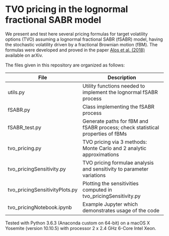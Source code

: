 # TVO pricing in the lognormal fractional SABR model

We present and test here several pricing formulas for target volatility options (TVO) assuming a lognormal fractional SABR (fSABR) model, having the stochastic volatility driven by a fractional Brownian motion (fBM). The formulas were developed and proved in the paper [Alos et al. (2018)](https://arxiv.org/pdf/1801.08215.pdf) available on arXiv.


The files given in this repository are organized as follows: 

File                            | Description
--------------------------------|------------------------------------------------------------------------------------------ 
utils.py 					              | Utility functions needed to implement the lognormal fSABR process
fSABR.py				                | Class implementing the fSABR process
fSABR_test.py			              | Generate paths for fBM and fSABR process; check statistical properties of fBMs
tvo_pricing.py				          | TVO pricing via 3 methods: Monte Carlo and 2 analytic approximations
tvo_pricingSensitivity.py		    | TVO pricing formulae analysis and sensitivity to parameter variations
tvo_pricingSensitivityPlots.py	| Plotting the sensitivities computed in tvo_pricingSensitivity.py
tvo_pricingNotebook.ipynb       | Example Jupyter which demonstrates usage of the code


Tested with Python 3.6.3 (Anaconda custom on 64-bit) on a macOS X Yosemite (version 10.10.5) with processor 2 x 2.4 GHz 6-Core Intel Xeon.
